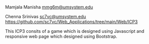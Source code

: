 Mamjala Manisha mmg6m@umsystem.edu

Chenna Srinivas sc7vc@umsystem.edu
https://github.com/sc7vc/Web_Applications/tree/main/Web/ICP3

This ICP3 consits of a game which is designed using Javascript and responsive web page which designed using Bootstrap.
